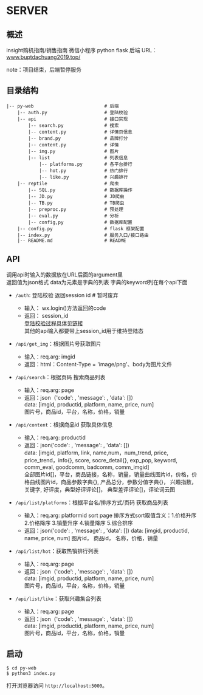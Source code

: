 # SERVER

## 概述
insight购机指南/销售指南 微信小程序
python flask 后端
URL：www.buptdachuang2019.top/

note：项目结束，后端暂停服务

## 目录结构

```
|-- py-web                          # 后端
    |-- auth.py                     # 登陆校验
    |-- api                         # 接口实现
        |-- search.py               # 搜索
        |-- content.py              # 详情页信息
        |-- brand.py                # 品牌打分
        |-- content.py              # 详情
        |-- img.py                  # 图片
        |-- list                    # 列表信息
            |-- platforms.py        # 各平台排行
            |-- hot.py              # 热门排行 
            |-- like.py             # 兴趣排行
    |-- reptile                     # 爬虫
        |-- SQL.py                  # 数据库操作
        |-- JD.py                   # JD爬虫
        |-- TB.py                   # TB爬虫
        |-- preproc.py              # 预处理
        |-- eval.py                 # 分析
        |-- config,py               # 数据库配置
    |-- config.py                   # flask 框架配置
    |-- index.py                    # 服务入口/接口路由
    |-- README.md                   # README
```

## API
调用api时输入的数据放在URL后面的argument里  
返回值为json格式  data为元素是字典的列表  字典的keyword列在每个api下面

- `/auth`: 登陆校验 返回session id    # 暂时废弃
    * 输入： wx.login()方法返回的code
    * 返回： session_id  
    [登陆校验过程具体见链接](https://www.jianshu.com/p/c5f6c98b2685)  
    其他的api输入都要带上session_id用于维持登陆态  
    
- `/api/get_img`：根据图片号获取图片
    * 输入：req.arg: imgid
    * 返回：html：Content-Type = 'image/png'、body为图片文件    
    
- `/api/search`：根据页码 搜索商品列表
    * 输入：req.arg: page
    * 返回：json（'code': , 'message': , 'data': []）  
    data: [imgid, productid, platform, name, price, num]  
    图片号，商品id，平台，名称，价格，销量  
    
- `/api/content`：根据商品id 获取具体信息
    * 输入：req.arg: productid
    * 返回：json('code': , 'message': , 'data': [])   
    data: [imgid, platform, link, name,num，num_trend, price, price_trend，info{}, score, socre_detail{}, 
    exp_pop, keyword, comm_eval, goodcomm, badcomm, comm_imgid]  
    全部图片id[]，平台，商品链接，名称，销量，销量曲线图片id，价格，价格曲线图片id，商品参数字典{}, 产品总分，参数分值字典{}，
    兴趣指数，关键字, 好评度，典型好评评论[]， 典型差评评论[]，评论词云图
    
- `/api/list/platforms`：根据平台名/排序方式/页码 获取商品列表
    * 输入：req.arg: platformid sort page
    排序方式sort取值含义：1.价格升序 2.价格降序 3.销量升序 4.销量降序 5.综合排序
    * 返回：json('code': , 'message': , 'data': [])
    data: [imgid, productid, name, price, num] 
    图片id， 商品id， 名称，价格，销量   
    
- `/api/list/hot`：获取热销排行列表
    * 输入：req.arg: page
    * 返回：json（'code': , 'message': , 'data': []）  
    data: [imgid, productid, platform, name, price, num]  
    图片号，商品id，平台，名称，价格，销量  
    
- `/api/list/like`：获取兴趣集合列表
    * 输入：req.arg: page
    * 返回：json（'code': , 'message': , 'data': []）  
    data: [imgid, productid, platform, name, price, num]  
    图片号，商品id，平台，名称，价格，销量  
    
## 启动
```
$ cd py-web
$ python3 index.py
```
打开浏览器访问 `http://localhost:5000`。
